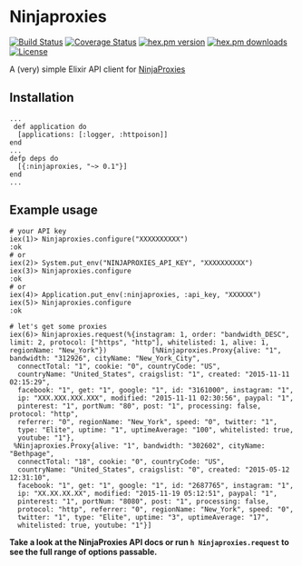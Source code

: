 # Ninjaproxies

[![Build Status](https://travis-ci.org/Zensavona/ninjaproxies.svg)](https://travis-ci.org/Zensavona/ninjaproxies) [![Coverage Status](https://coveralls.io/repos/Zensavona/ninjaproxies/badge.svg?branch=master&service=github)](https://coveralls.io/github/Zensavona/ninjaproxies?branch=master) [![hex.pm version](https://img.shields.io/hexpm/v/ninjaproxies.svg)](https://hex.pm/packages/ninjaproxies) [![hex.pm downloads](https://img.shields.io/hexpm/dt/ninjaproxies.svg)](https://hex.pm/packages/ninjaproxies) [![License](http://img.shields.io/badge/license-MIT-brightgreen.svg)](http://opensource.org/licenses/MIT)


A (very) simple Elixir API client for [NinjaProxies](http://ninjaproxies.com)


## Installation

```
...
 def application do
  [applications: [:logger, :httpoison]]
end
...
defp deps do
  [{:ninjaproxies, "~> 0.1"}]
end
...
```

## Example usage

```
# your API key
iex(1)> Ninjaproxies.configure("XXXXXXXXXX")
:ok
# or
iex(2)> System.put_env("NINJAPROXIES_API_KEY", "XXXXXXXXXX")
iex(3)> Ninjaproxies.configure
:ok
# or
iex(4)> Application.put_env(:ninjaproxies, :api_key, "XXXXXX")
iex(5)> Ninjaproxies.configure
:ok

# let's get some proxies
iex(6)> Ninjaproxies.request(%{instagram: 1, order: "bandwidth_DESC", limit: 2, protocol: ["https", "http"], whitelisted: 1, alive: 1, regionName: "New_York"})           [%Ninjaproxies.Proxy{alive: "1", bandwidth: "312926", cityName: "New_York_City",
  connectTotal: "1", cookie: "0", countryCode: "US",
  countryName: "United_States", craigslist: "1", created: "2015-11-11 02:15:29",
  facebook: "1", get: "1", google: "1", id: "3161000", instagram: "1",
  ip: "XXX.XXX.XXX.XXX", modified: "2015-11-11 02:30:56", paypal: "1",
  pinterest: "1", portNum: "80", post: "1", processing: false, protocol: "http",
  referrer: "0", regionName: "New_York", speed: "0", twitter: "1",
  type: "Elite", uptime: "1", uptimeAverage: "100", whitelisted: true,
  youtube: "1"},
 %Ninjaproxies.Proxy{alive: "1", bandwidth: "302602", cityName: "Bethpage",
  connectTotal: "18", cookie: "0", countryCode: "US",
  countryName: "United_States", craigslist: "0", created: "2015-05-12 12:31:10",
  facebook: "1", get: "1", google: "1", id: "2687765", instagram: "1",
  ip: "XX.XX.XX.XX", modified: "2015-11-19 05:12:51", paypal: "1",
  pinterest: "1", portNum: "8080", post: "1", processing: false,
  protocol: "http", referrer: "0", regionName: "New_York", speed: "0",
  twitter: "1", type: "Elite", uptime: "3", uptimeAverage: "17",
  whitelisted: true, youtube: "1"}]
```

**Take a look at the NinjaProxies API docs or run `h Ninjaproxies.request` to see the full range of options passable.**